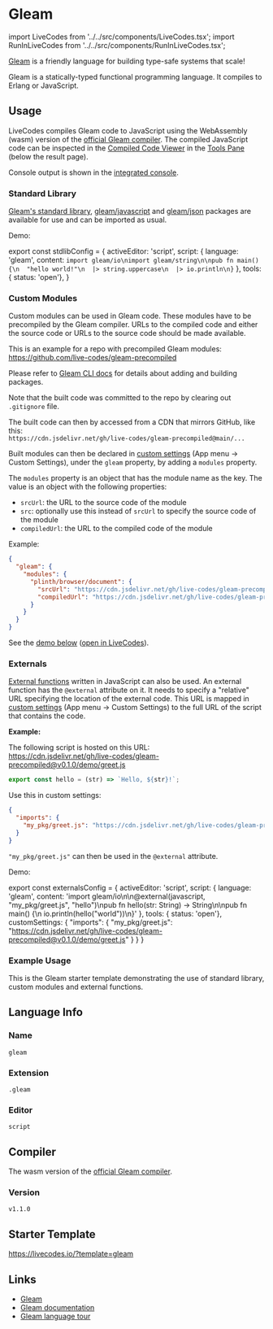 # Gleam

import LiveCodes from '../../src/components/LiveCodes.tsx';
import RunInLiveCodes from '../../src/components/RunInLiveCodes.tsx';

[Gleam](https://gleam.run) is a friendly language for building type-safe systems that scale!

Gleam is a statically-typed functional programming language. It compiles to Erlang or JavaScript.

## Usage

LiveCodes compiles Gleam code to JavaScript using the WebAssembly (wasm) version of the [official Gleam compiler](https://github.com/gleam-lang/gleam). The compiled JavaScript code can be inspected in the [Compiled Code Viewer](../features/compiled-code.md) in the [Tools Pane](../features/tools-pane.md) (below the result page).

Console output is shown in the [integrated console](../features/console.md).

### Standard Library

[Gleam's standard library](https://hexdocs.pm/gleam_stdlib/), [gleam/javascript](https://hexdocs.pm/gleam_javascript/) and [gleam/json](https://hexdocs.pm/gleam_json/) packages are available for use and can be imported as usual.

Demo:

export const stdlibConfig = {
activeEditor: 'script',
script: {
language: 'gleam',
content: `import gleam/io\nimport gleam/string\n\npub fn main() {\n  "hello world!"\n  |> string.uppercase\n  |> io.println\n}`
},
tools: { status: 'open'},
}

<LiveCodes config={stdlibConfig}></LiveCodes>

### Custom Modules

Custom modules can be used in Gleam code. These modules have to be precompiled by the Gleam compiler. URLs to the compiled code and either the source code or URLs to the source code should be made available.

This is an example for a repo with precompiled Gleam modules:  
https://github.com/live-codes/gleam-precompiled

Please refer to [Gleam CLI docs](https://gleam.run/writing-gleam/command-line-reference/) for details about adding and building packages.

Note that the built code was committed to the repo by clearing out `.gitignore` file.

The built code can then by accessed from a CDN that mirrors GitHub, like this:  
`https://cdn.jsdelivr.net/gh/live-codes/gleam-precompiled@main/...`

Built modules can then be declared in [custom settings](../advanced/custom-settings.md) (App menu → Custom Settings), under the `gleam` property, by adding a `modules` property.

The `modules` property is an object that has the module name as the key. The value is an object with the following properties:

- `srcUrl`: the URL to the source code of the module
- `src`: optionally use this instead of `srcUrl` to specify the source code of the module
- `compiledUrl`: the URL to the compiled code of the module

Example:

```json title="Custom Settings"
{
  "gleam": {
    "modules": {
      "plinth/browser/document": {
        "srcUrl": "https://cdn.jsdelivr.net/gh/live-codes/gleam-precompiled@v0.1.0/build/packages/plinth/src/plinth/browser/document.gleam",
        "compiledUrl": "https://cdn.jsdelivr.net/gh/live-codes/gleam-precompiled@v0.1.0/build/dev/javascript/plinth/plinth/browser/document.mjs"
      }
    }
  }
}
```

See the [demo below](#example-usage) ([open in LiveCodes](https://livecodes.io/?template=gleam)).

### Externals

[External functions](https://tour.gleam.run/advanced-features/externals/) written in JavaScript can also be used. An external function has the `@external` attribute on it. It needs to specify a "relative" URL specifying the location of the external code. This URL is mapped in [custom settings](../advanced/custom-settings.md) (App menu → Custom Settings) to the full URL of the script that contains the code.

**Example:**

The following script is hosted on this URL:  
https://cdn.jsdelivr.net/gh/live-codes/gleam-precompiled@v0.1.0/demo/greet.js

```js
export const hello = (str) => `Hello, ${str}!`;
```

Use this in custom settings:

```json title="Custom Settings"
{
  "imports": {
    "my_pkg/greet.js": "https://cdn.jsdelivr.net/gh/live-codes/gleam-precompiled@v0.1.0/demo/greet.js"
  }
}
```

`"my_pkg/greet.js"` can then be used in the `@external` attribute.

Demo:

export const externalsConfig = {
activeEditor: 'script',
script: {
language: 'gleam',
content: 'import gleam/io\n\n@external(javascript, "my_pkg/greet.js", "hello")\npub fn hello(str: String) -> String\n\npub fn main() {\n io.println(hello("world"))\n}'
},
tools: { status: 'open'},
customSettings: {
"imports": {
"my_pkg/greet.js": "https://cdn.jsdelivr.net/gh/live-codes/gleam-precompiled@v0.1.0/demo/greet.js"
}
}
}

<LiveCodes config={externalsConfig}></LiveCodes>

### Example Usage

This is the Gleam starter template demonstrating the use of standard library, custom modules and external functions.

<LiveCodes template="gleam" height="80vh"></LiveCodes>

## Language Info

### Name

`gleam`

### Extension

`.gleam`

### Editor

`script`

## Compiler

The wasm version of the [official Gleam compiler](https://github.com/gleam-lang/gleam).

### Version

`v1.1.0`

## Starter Template

https://livecodes.io/?template=gleam

## Links

- [Gleam](https://gleam.run)
- [Gleam documentation](https://gleam.run/documentation/)
- [Gleam language tour](https://tour.gleam.run/)

